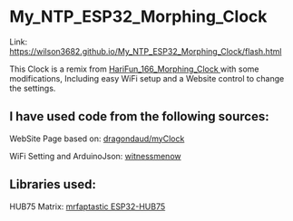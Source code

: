 # My_NTP_ESP32_Morphing_Clock
Link: https://wilson3682.github.io/My_NTP_ESP32_Morphing_Clock/flash.html

This Clock is a remix from [HariFun_166_Morphing_Clock ](https://github.com/hwiguna/HariFun_166_Morphing_Clock/tree/master) with some modifications, Including easy WiFi setup and a Website control to change the settings.

## I have used code from the following sources:

WebSite Page based on: [dragondaud/myClock](https://github.com/dragondaud/myClock)

WiFi Setting and ArduinoJson: [witnessmenow](https://github.com/witnessmenow/ESP32-Trinity)

## Libraries used:

HUB75 Matrix: [mrfaptastic ESP32-HUB75](https://github.com/mrfaptastic/ESP32-HUB75-MatrixPanel-DMA)
